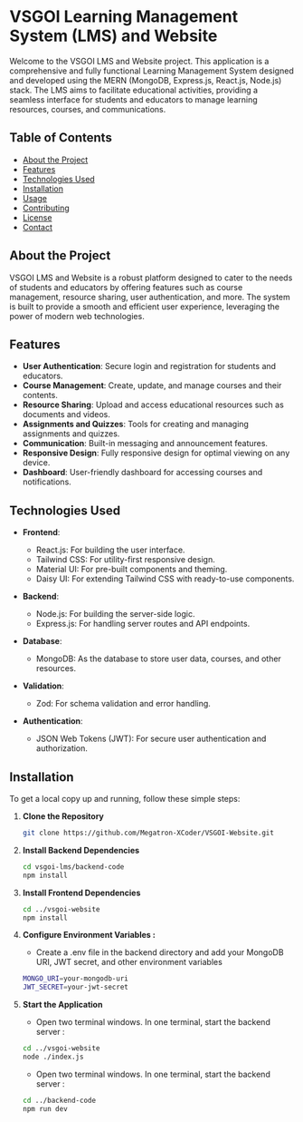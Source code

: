 # VSGOI Learning Management System (LMS) and Website

Welcome to the VSGOI LMS and Website project. This application is a comprehensive and fully functional Learning Management System designed and developed using the MERN (MongoDB, Express.js, React.js, Node.js) stack. The LMS aims to facilitate educational activities, providing a seamless interface for students and educators to manage learning resources, courses, and communications.

## Table of Contents

- [About the Project](#about-the-project)
- [Features](#features)
- [Technologies Used](#technologies-used)
- [Installation](#installation)
- [Usage](#usage)
- [Contributing](#contributing)
- [License](#license)
- [Contact](#contact)

## About the Project

VSGOI LMS and Website is a robust platform designed to cater to the needs of students and educators by offering features such as course management, resource sharing, user authentication, and more. The system is built to provide a smooth and efficient user experience, leveraging the power of modern web technologies.

## Features

- **User Authentication**: Secure login and registration for students and educators.
- **Course Management**: Create, update, and manage courses and their contents.
- **Resource Sharing**: Upload and access educational resources such as documents and videos.
- **Assignments and Quizzes**: Tools for creating and managing assignments and quizzes.
- **Communication**: Built-in messaging and announcement features.
- **Responsive Design**: Fully responsive design for optimal viewing on any device.
- **Dashboard**: User-friendly dashboard for accessing courses and notifications.

## Technologies Used

- **Frontend**:
    - React.js: For building the user interface.
    - Tailwind CSS: For utility-first responsive design.
    - Material UI: For pre-built components and theming.
    - Daisy UI: For extending Tailwind CSS with ready-to-use components.

- **Backend**:
    - Node.js: For building the server-side logic.
    - Express.js: For handling server routes and API endpoints.

- **Database**:
    - MongoDB: As the database to store user data, courses, and other resources.

- **Validation**:
    - Zod: For schema validation and error handling.

- **Authentication**:
    - JSON Web Tokens (JWT): For secure user authentication and authorization.

## Installation

To get a local copy up and running, follow these simple steps:

1. **Clone the Repository**
   ```bash
   git clone https://github.com/Megatron-XCoder/VSGOI-Website.git
   ```
   
2. **Install Backend Dependencies**
   ```bash
   cd vsgoi-lms/backend-code
   npm install
   ```
   
3. **Install Frontend Dependencies**
   ```bash
   cd ../vsgoi-website
   npm install
   ```

4. **Configure Environment Variables :**
    - Create a .env file in the backend directory and add your MongoDB URI, JWT secret, and other environment 
   variables
   ```bash
   MONGO_URI=your-mongodb-uri
   JWT_SECRET=your-jwt-secret
   ```

5. **Start the Application**
    - Open two terminal windows. In one terminal, start the backend server :
   ```bash
   cd ../vsgoi-website
   node ./index.js
    ```
   
   - Open two terminal windows. In one terminal, start the backend server :
   ```bash
   cd ../backend-code
   npm run dev
   ```

